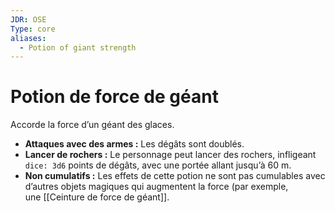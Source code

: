 ```yaml
---
JDR: OSE
Type: core
aliases:
  - Potion of giant strength
---
```

# Potion de force de géant

Accorde la force d’un géant des glaces.

- **Attaques avec des armes :** Les dégâts sont doublés.
- **Lancer de rochers :** Le personnage peut lancer des rochers, infligeant `dice: 3d6` points de dégâts, avec une portée allant jusqu’à 60 m.
- **Non cumulatifs :** Les effets de cette potion ne sont pas cumulables avec d’autres objets magiques qui augmentent la force (par exemple, une [[Ceinture de force de géant]].